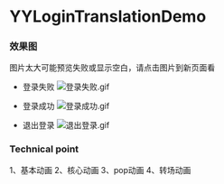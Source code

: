 # YYLoginTranslationDemo
### 效果图
图片太大可能预览失败或显示空白，请点击图片到新页面看

- 登录失败
![登录失败.gif](http://upload-images.jianshu.io/upload_images/6162968-df5d619c791eb6b6.gif?imageMogr2/auto-orient/strip)

- 登录成功
![登录成功.gif](http://upload-images.jianshu.io/upload_images/6162968-d0c7237e9e9126c9.gif?imageMogr2/auto-orient/strip)

- 退出登录
![退出登录.gif](http://upload-images.jianshu.io/upload_images/6162968-540f1a976d333b28.gif?imageMogr2/auto-orient/strip)

### Technical point
1、基本动画
2、核心动画
3、pop动画
4、转场动画
